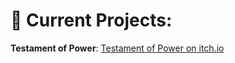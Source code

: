 # 🚀 Current Projects: 
**Testament of Power**: [Testament of Power on itch.io](https://airburststudios.itch.io/testament-of-power)
